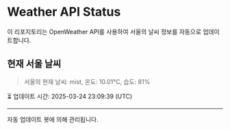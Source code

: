 
# Weather API Status

이 리포지토리는 OpenWeather API를 사용하여 서울의 날씨 정보를 자동으로 업데이트합니다.

## 현재 서울 날씨
> 서울의 현재 날씨: mist, 온도: 10.01°C, 습도: 81%

⏳ 업데이트 시간: 2025-03-24 23:09:39 (UTC)

---
자동 업데이트 봇에 의해 관리됩니다.
